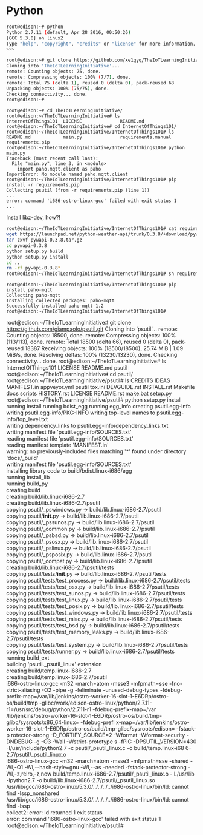 # Python

```sh
root@edison:~# python
Python 2.7.11 (default, Apr 28 2016, 00:50:26) 
[GCC 5.3.0] on linux2
Type "help", "copyright", "credits" or "license" for more information.
>>> 
```

```sh
root@edison:~# git clone https://github.com/xe1gyq/TheIoTLearningInitiative.git
Cloning into 'TheIoTLearningInitiative'...
remote: Counting objects: 75, done.
remote: Compressing objects: 100% (7/7), done.
remote: Total 75 (delta 1), reused 0 (delta 0), pack-reused 68
Unpacking objects: 100% (75/75), done.
Checking connectivity... done.
root@edison:~# 
```

```
root@edison:~# cd TheIoTLearningInitiative/
root@edison:~/TheIoTLearningInitiative# ls
InternetOfThings101  LICENSE              README.md
root@edison:~/TheIoTLearningInitiative# cd InternetOfThings101/
root@edison:~/TheIoTLearningInitiative/InternetOfThings101# ls
README.md            main.py              requirements.manual  requirements.pip
root@edison:~/TheIoTLearningInitiative/InternetOfThings101# python main.py 
Traceback (most recent call last):
  File "main.py", line 3, in <module>
    import paho.mqtt.client as paho
ImportError: No module named paho.mqtt.client
root@edison:~/TheIoTLearningInitiative/InternetOfThings101# pip install -r requirements.pip            
Collecting psutil (from -r requirements.pip (line 1))
...
error: command 'i686-ostro-linux-gcc' failed with exit status 1
...
```

Install libz-dev, how?!

```sh
root@edison:~/TheIoTLearningInitiative/InternetOfThings101# cat requirements.manual 
wget https://launchpad.net/python-weather-api/trunk/0.3.8/+download/pywapi-0.3.8.tar.gz
tar zxvf pywapi-0.3.8.tar.gz
cd pywapi-0.3.8
python setup.py build
python setup.py install
cd ..
rm -rf pywapi-0.3.8*
root@edison:~/TheIoTLearningInitiative/InternetOfThings101# sh requirements.manual 
```

```
root@edison:~/TheIoTLearningInitiative/InternetOfThings101# pip install paho-mqtt
Collecting paho-mqtt                     
Installing collected packages: paho-mqtt
Successfully installed paho-mqtt-1.2     
root@edison:~/TheIoTLearningInitiative/InternetOfThings101# 
```

root@edison:~/TheIoTLearningInitiative# git clone https://github.com/giampaolo/psutil.git
Cloning into 'psutil'...
remote: Counting objects: 18500, done.
remote: Compressing objects: 100% (113/113), done.
remote: Total 18500 (delta 66), reused 0 (delta 0), pack-reused 18387
Receiving objects: 100% (18500/18500), 25.74 MiB | 1.09 MiB/s, done.
Resolving deltas: 100% (13230/13230), done.
Checking connectivity... done.
root@edison:~/TheIoTLearningInitiative# ls     
InternetOfThings101  LICENSE              README.md            psutil
root@edison:~/TheIoTLearningInitiative# cd psutil/
root@edison:~/TheIoTLearningInitiative/psutil# ls
CREDITS       IDEAS         MANIFEST.in   appveyor.yml  psutil        tox.ini
DEVGUIDE.rst  INSTALL.rst   Makefile      docs          scripts
HISTORY.rst   LICENSE       README.rst    make.bat      setup.py
root@edison:~/TheIoTLearningInitiative/psutil# python setup.py install
running install
running bdist_egg
running egg_info
creating psutil.egg-info
writing psutil.egg-info/PKG-INFO
writing top-level names to psutil.egg-info/top_level.txt                                               
writing dependency_links to psutil.egg-info/dependency_links.txt                                       
writing manifest file 'psutil.egg-info/SOURCES.txt'                                                    
reading manifest file 'psutil.egg-info/SOURCES.txt'                                                    
reading manifest template 'MANIFEST.in'                                                                
warning: no previously-included files matching '*' found under directory 'docs/_build'                 
writing manifest file 'psutil.egg-info/SOURCES.txt'                                                    
installing library code to build/bdist.linux-i686/egg                                                  
running install_lib                                                                                    
running build_py                                                                                       
creating build                                                                                         
creating build/lib.linux-i686-2.7                                                                      
creating build/lib.linux-i686-2.7/psutil                                                               
copying psutil/_pswindows.py -> build/lib.linux-i686-2.7/psutil                                        
copying psutil/__init__.py -> build/lib.linux-i686-2.7/psutil                                          
copying psutil/_pssunos.py -> build/lib.linux-i686-2.7/psutil                                          
copying psutil/_common.py -> build/lib.linux-i686-2.7/psutil                                           
copying psutil/_psbsd.py -> build/lib.linux-i686-2.7/psutil                                            
copying psutil/_psosx.py -> build/lib.linux-i686-2.7/psutil                                            
copying psutil/_pslinux.py -> build/lib.linux-i686-2.7/psutil                                          
copying psutil/_psposix.py -> build/lib.linux-i686-2.7/psutil                                          
copying psutil/_compat.py -> build/lib.linux-i686-2.7/psutil                                           
creating build/lib.linux-i686-2.7/psutil/tests                                                         
copying psutil/tests/__init__.py -> build/lib.linux-i686-2.7/psutil/tests                              
copying psutil/tests/test_process.py -> build/lib.linux-i686-2.7/psutil/tests                          
copying psutil/tests/test_osx.py -> build/lib.linux-i686-2.7/psutil/tests                              
copying psutil/tests/test_sunos.py -> build/lib.linux-i686-2.7/psutil/tests                            
copying psutil/tests/test_linux.py -> build/lib.linux-i686-2.7/psutil/tests                            
copying psutil/tests/test_posix.py -> build/lib.linux-i686-2.7/psutil/tests                            
copying psutil/tests/test_windows.py -> build/lib.linux-i686-2.7/psutil/tests                          
copying psutil/tests/test_misc.py -> build/lib.linux-i686-2.7/psutil/tests                             
copying psutil/tests/test_bsd.py -> build/lib.linux-i686-2.7/psutil/tests                              
copying psutil/tests/test_memory_leaks.py -> build/lib.linux-i686-2.7/psutil/tests                     
copying psutil/tests/test_system.py -> build/lib.linux-i686-2.7/psutil/tests                           
copying psutil/tests/runner.py -> build/lib.linux-i686-2.7/psutil/tests                                
running build_ext                                                                                      
building 'psutil._psutil_linux' extension                                                              
creating build/temp.linux-i686-2.7                                                                     
creating build/temp.linux-i686-2.7/psutil                                                              
i686-ostro-linux-gcc -m32 -march=atom -msse3 -mfpmath=sse -fno-strict-aliasing -O2 -pipe -g -feliminate
-unused-debug-types -fdebug-prefix-map=/var/lib/jenkins/ostro-worker-16-slot-1-E6DRp/ostro-os/build/tmp
-glibc/work/edison-ostro-linux/python/2.7.11-r1=/usr/src/debug/python/2.7.11-r1 -fdebug-prefix-map=/var
/lib/jenkins/ostro-worker-16-slot-1-E6DRp/ostro-os/build/tmp-glibc/sysroots/x86_64-linux= -fdebug-prefi
x-map=/var/lib/jenkins/ostro-worker-16-slot-1-E6DRp/ostro-os/build/tmp-glibc/sysroots/edison= -fstack-p
rotector-strong -D_FORTIFY_SOURCE=2 -Wformat -Wformat-security -DNDEBUG -g -O3 -Wall -Wstrict-prototype
s -fPIC -DPSUTIL_VERSION=430 -I/usr/include/python2.7 -c psutil/_psutil_linux.c -o build/temp.linux-i68
6-2.7/psutil/_psutil_linux.o                                                                           
i686-ostro-linux-gcc -m32 -march=atom -msse3 -mfpmath=sse -shared -Wl,-O1 -Wl,--hash-style=gnu -Wl,--as
-needed -fstack-protector-strong -Wl,-z,relro,-z,now build/temp.linux-i686-2.7/psutil/_psutil_linux.o -
L/usr/lib -lpython2.7 -o build/lib.linux-i686-2.7/psutil/_psutil_linux.so                              
/usr/lib/gcc/i686-ostro-linux/5.3.0/../../../../i686-ostro-linux/bin/ld: cannot find -lssp_nonshared   
/usr/lib/gcc/i686-ostro-linux/5.3.0/../../../../i686-ostro-linux/bin/ld: cannot find -lssp             
collect2: error: ld returned 1 exit status                                                             
error: command 'i686-ostro-linux-gcc' failed with exit status 1                                        
root@edison:~/TheIoTLearningInitiative/psutil# 
